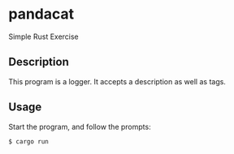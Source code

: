 # pandacat
Simple Rust Exercise

## Description
This program is a logger. It accepts a description as well as tags.

## Usage
Start the program, and follow the prompts:
```sh
$ cargo run
```

